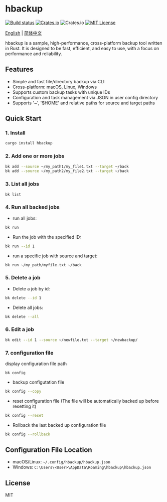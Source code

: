 # hbackup

[![Build status](https://github.com/asthetik/hbackup/workflows/build/badge.svg)](https://github.com/asthetik/hbackup/actions)
[![Crates.io](https://img.shields.io/crates/v/hbackup.svg)](https://crates.io/crates/hbackup)
![Crates.io](https://img.shields.io/crates/d/hbackup)
[![MIT License](https://img.shields.io/badge/license-MIT-blue)](LICENSE)

[English](./README.md) | [简体中文](./README.zh-CN.md)

hbackup is a sample, high-performance, cross-platform backup tool written in Rust. It is designed to be fast, efficient, and easy to use, with a focus on performance and reliability.

## Features

- Simple and fast file/directory backup via CLI
- Cross-platform: macOS, Linux, Windows
- Supports custom backup tasks with unique IDs
- Configuration and task management via JSON in user config directory
- Supports '~', '$HOME' and relative paths for source and target paths

## Quick Start

### 1. Install

```sh
cargo install hbackup
```

### 2. Add one or more jobs

```sh
bk add --source ~/my_path1/my_file1.txt --target ~/back
bk add --source ~/my_path2/my_file2.txt --target ~/back
```

### 3. List all jobs

```sh
bk list
```

### 4. Run all backed jobs

- run all jobs:

```sh
bk run
```

- Run the job with the specified ID:

```sh
bk run --id 1
```

- run a specific job with source and target:

```sh
bk run ~/my_path/myfile.txt ~/back
```

### 5. Delete a job

- Delete a job by id:

```sh
bk delete --id 1
```

- Delete all jobs:

```sh
bk delete --all
```

### 6. Edit a job

```sh
bk edit --id 1 --source ~/newfile.txt --target ~/newbackup/
```

### 7. configuration file

display configuration file path

```shell
bk config
```

- backup configutation file

```sh
bk config --copy
```

- reset configuration file (The file will be automatically backed up before resetting it)

```sh
bk config --reset
```

- Rollback the last backed up configuration file

```sh
bk config --rollback
```

## Configuration File Location

- macOS/Linux: `~/.config/hbackup/hbackup.json`
- Windows: `C:\Users\<User>\AppData\Roaming\hbackup\hbackup.json`

## License

MIT
